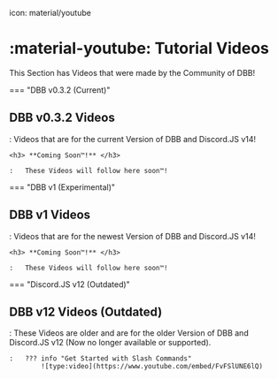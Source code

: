 icon: material/youtube

# :material-youtube: Tutorial Videos

This Section has Videos that were made by the Community of DBB!

=== "DBB v0.3.2 (Current)"
    <h2> DBB v0.3.2 Videos </h2>
    :   Videos that are for the current Version of DBB and Discord.JS v14!

    <h3> **Coming Soon™!** </h3>

    :   These Videos will follow here soon™!

=== "DBB v1 (Experimental)"
    <h2> DBB v1 Videos </h2>
    :   Videos that are for the newest Version of DBB and Discord.JS v14!

    <h3> **Coming Soon™!** </h3>
    
    :   These Videos will follow here soon™!

=== "Discord.JS v12 (Outdated)"
    <h2> DBB v12 Videos (Outdated) </h2>
    :   These Videos are older and are for the older Version of DBB and Discord.JS v12 (Now no longer available or supported).

    :   ??? info "Get Started with Slash Commands"
            ![type:video](https://www.youtube.com/embed/FvFSlUNE6lQ)

